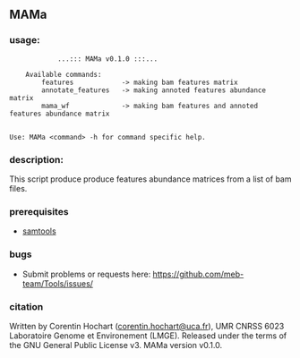 ## MAMa

### usage:

```
            ...::: MAMa v0.1.0 :::...

    Available commands: 
        features            -> making bam features matrix 
        annotate_features   -> making annoted features abundance matrix 
        mama_wf             -> making bam features and annoted features abundance matrix 


Use: MAMa <command> -h for command specific help. 
```

### description:

This script produce produce features abundance matrices from a list of bam files. 

### prerequisites

 * [samtools](https://github.com/samtools/samtools)

### bugs

* Submit problems or requests here: https://github.com/meb-team/Tools/issues/

### citation

Written by Corentin Hochart (corentin.hochart@uca.fr), UMR CNRSS 6023 Laboratoire Genome et Environement (LMGE). Released under the terms of the GNU General Public License v3. MAMa version v0.1.0.

